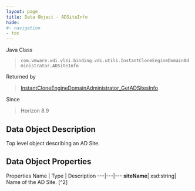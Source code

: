 ```yaml
---
layout: page
title: Data Object - ADSiteInfo
hide:
#- navigation
- toc
---
```






Java Class
> `com.vmware.vdi.vlsi.binding.vdi.utils.InstantCloneEngineDomainAdministrator.ADSiteInfo`

Returned by
> [InstantCloneEngineDomainAdministrator_GetADSitesInfo](vdi.utils.InstantCloneEngineDomainAdministrator.md#getADSitesInfo)

Since
> Horizon 8.9


## Data Object Description

Top level object describing an AD Site.

## Data Object Properties
Properties
Name |  Type |  Description
---|---|---
**siteName**|  xsd:string|  Name of the AD Site. [^2]


 
